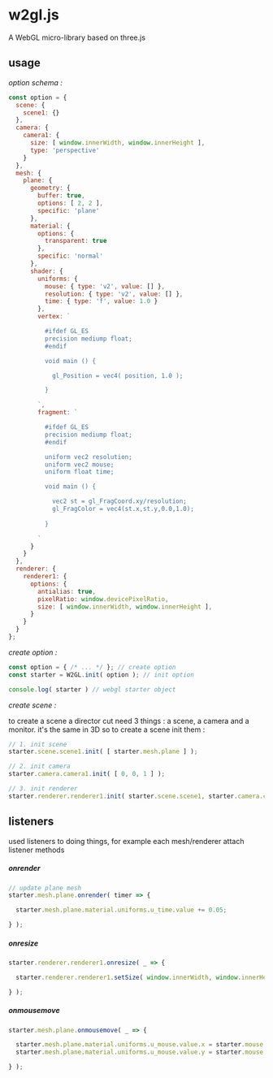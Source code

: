 # w2gl.js

A WebGL micro-library based on three.js

## usage

*option schema :*

```js
const option = {
  scene: {
    scene1: {}
  },
  camera: {
    camera1: {
      size: [ window.innerWidth, window.innerHeight ],
      type: 'perspective'
    }
  },
  mesh: {
    plane: {
      geometry: {
        buffer: true,
        options: [ 2, 2 ],
        specific: 'plane'
      },
      material: {
        options: {
          transparent: true
        },
        specific: 'normal'
      },
      shader: {
        uniforms: {
          mouse: { type: 'v2', value: [] },
          resolution: { type: 'v2', value: [] },
          time: { type: 'f', value: 1.0 }
        },
        vertex: `

          #ifdef GL_ES
          precision mediump float;
          #endif

          void main () {

            gl_Position = vec4( position, 1.0 );

          }

        `,
        fragment: `

          #ifdef GL_ES
          precision mediump float;
          #endif

          uniform vec2 resolution;
          uniform vec2 mouse;
          uniform float time;

          void main () {

            vec2 st = gl_FragCoord.xy/resolution;
            gl_FragColor = vec4(st.x,st.y,0.0,1.0);
            
          }

        `
      }
    }
  },
  renderer: {
    renderer1: {
      options: {
        antialias: true,
        pixelRatio: window.devicePixelRatio,
        size: [ window.innerWidth, window.innerHeight ],
      }
    }
  }
};
```

*create option :*

```js
const option = { /* ... */ }; // create option
const starter = W2GL.init( option ); // init option

console.log( starter ) // webgl starter object 
```

*create scene :*

to create a scene a director cut need 3 things : a scene, a camera and a monitor. it's the same in 
3D so to create a scene init them :

```js
// 1. init scene
starter.scene.scene1.init( [ starter.mesh.plane ] );

// 2. init camera
starter.camera.camera1.init( [ 0, 0, 1 ] );

// 3. init renderer
starter.renderer.renderer1.init( starter.scene.scene1, starter.camera.camera1 );
```

## listeners

used listeners to doing things, for example each mesh/renderer attach listener methods

##### onrender

```js
// update plane mesh
starter.mesh.plane.onrender( timer => {

  starter.mesh.plane.material.uniforms.u_time.value += 0.05;

} );
```

##### onresize

```js
starter.renderer.renderer1.onresize( _ => {

  starter.renderer.renderer1.setSize( window.innerWidth, window.innerHeight );

} );
```

##### onmousemove

```js
starter.mesh.plane.onmousemove( _ => {

  starter.mesh.plane.material.uniforms.u_mouse.value.x = starter.mouse.x;
  starter.mesh.plane.material.uniforms.u_mouse.value.y = starter.mouse.y;

} );
```
